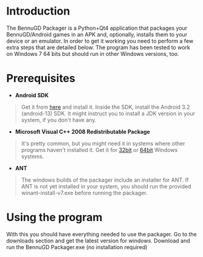 # Introduction #

The BennuGD Packager is a Python+Qt4 application that packages your BennuGD/Android games in an APK and, optionally, installs them to your device or an emulator. In order to get it working you need to perform a few extra steps that are detailed below. The program has been tested to work on Windows 7 64 bits but should run in other Windows versions, too.

# Prerequisites #

  * **Android SDK**
> Get it from [here](http://developer.android.com/sdk/index.html) and install it.
> Inside the SDK, install the Android 3.2 (android-13) SDK.
> It might instruct you to install a JDK version in your system, if you don't have any.
  * **Microsoft Visual C++ 2008 Redistributable Package**
> It's pretty common, but you might need it in systems where other programs haven't installed it.
> Get it for [32bit](http://www.microsoft.com/downloads/en/details.aspx?familyid=9B2DA534-3E03-4391-8A4D-074B9F2BC1BF ) or [64bit](http://www.microsoft.com/downloads/en/details.aspx?FamilyID=BD2A6171-E2D6-4230-B809-9A8D7548C1B6) Windows systems.
  * **ANT**
> The windows builds of the packager include an installer for ANT. If ANT is not yet installed in your system, you should run the provided winant-install-v7.exe before running the packager.

# Using the program #

With this you should have everything needed to use the packager. Go to the downloads section and get the latest version for windows. Download and run the BennuGD Packager.exe (no installation required)